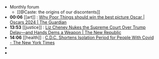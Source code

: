 - Monthly forum
	- [[@Caste: the origins of our discontents]]
- **00:06** [[art]] : [Why Poor Things should win the best picture Oscar | Oscars 2024 | The Guardian](https://www.theguardian.com/film/2024/feb/29/poor-things-best-picture-oscar-emma-stone)
- **13:53** [[justice]] :  [Liz Cheney Nukes the Supreme Court Over Trump Delay—and Hands Dems a Weapon | The New Republic](https://newrepublic.com/article/179438/liz-cheney-supreme-court-trump-trial-delay-dems-weapon)
- **14:06** [[health]] :  [C.D.C. Shortens Isolation Period for People With Covid - The New York Times](https://www.nytimes.com/2024/03/01/health/covid-isolation-cdc.html)
-
-